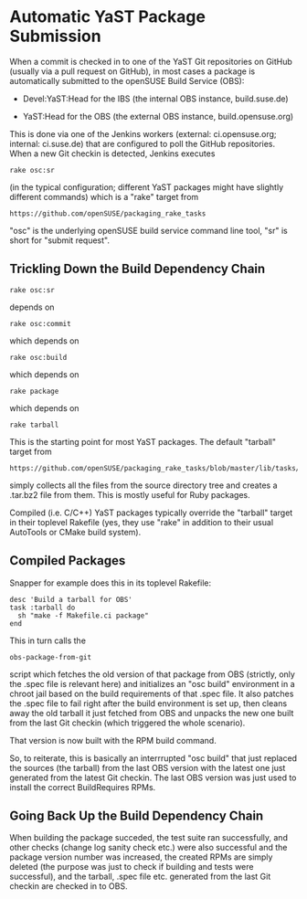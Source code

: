 # Automatic YaST Package Submission

When a commit is checked in to one of the YaST Git repositories on GitHub
(usually via a pull request on GitHub), in most cases a package is
automatically submitted to the openSUSE Build Service (OBS):

- Devel:YaST:Head for the IBS (the internal OBS instance, build.suse.de)

- YaST:Head for the OBS (the external OBS instance, build.opensuse.org)

This is done via one of the Jenkins workers (external: ci.opensuse.org;
internal: ci.suse.de) that are configured to poll the GitHub repositories.
When a new Git checkin is detected, Jenkins executes

    rake osc:sr

(in the typical configuration; different YaST packages might have slightly
different commands) which is a "rake" target from

    https://github.com/openSUSE/packaging_rake_tasks

"osc" is the underlying openSUSE build service command line tool, "sr" is short
for "submit request".




## Trickling Down the Build Dependency Chain

    rake osc:sr

depends on

    rake osc:commit

which depends on

    rake osc:build

which depends on

    rake package

which depends on

    rake tarball


This is the starting point for most YaST packages. The default "tarball" target
from

    https://github.com/openSUSE/packaging_rake_tasks/blob/master/lib/tasks/tarball.rake

simply collects all the files from the source directory tree and creates a
.tar.bz2 file from them. This is mostly useful for Ruby packages.

Compiled (i.e. C/C++) YaST packages typically override the "tarball" target in
their toplevel Rakefile (yes, they use "rake" in addition to their usual
AutoTools or CMake build system).


## Compiled Packages

Snapper for example does this in its toplevel Rakefile:

    desc 'Build a tarball for OBS'
    task :tarball do
      sh "make -f Makefile.ci package"
    end

This in turn calls the

    obs-package-from-git

script which fetches the old version of that package from OBS (strictly, only
the .spec file is relevant here) and initializes an "osc build" environment in
a chroot jail based on the build requirements of that .spec file. It also
patches the .spec file to fail right after the build environment is set up,
then cleans away the old tarball it just fetched from OBS and unpacks the new
one built from the last Git checkin (which triggered the whole scenario).

That version is now built with the RPM build command.

So, to reiterate, this is basically an interrrupted "osc build" that just
replaced the sources (the tarball) from the last OBS version with the latest
one just generated from the latest Git checkin. The last OBS version was just
used to install the correct BuildRequires RPMs.



## Going Back Up the Build Dependency Chain

When building the package succeded, the test suite ran successfully, and other
checks (change log sanity check etc.) were also successful and the package
version number was increased, the created RPMs are simply deleted (the purpose
was just to check if building and tests were successful), and the tarball,
.spec file etc. generated from the last Git checkin are checked in to OBS.

